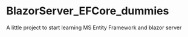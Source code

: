 # BlazorServer_EFCore_dummies
A little project to start learning MS Entity Framework and blazor server
